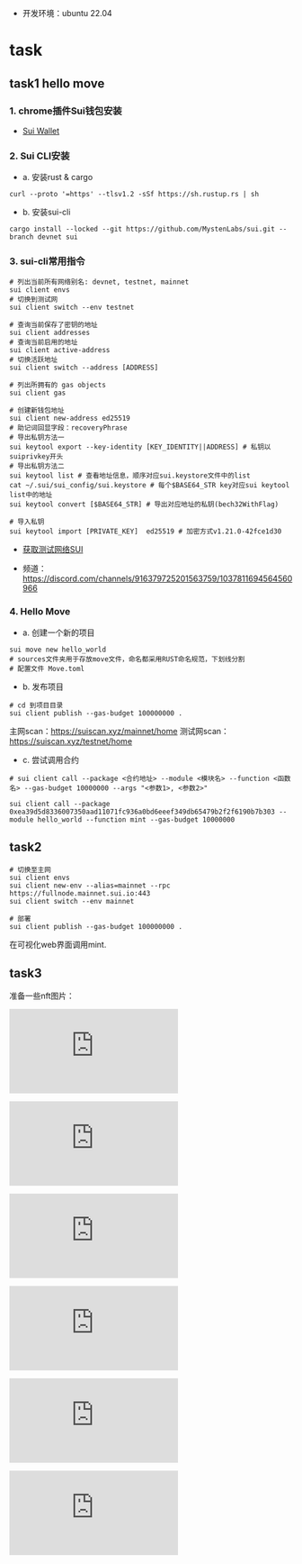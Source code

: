 - 开发环境：ubuntu 22.04

# task

## task1 hello move
### 1. chrome插件Sui钱包安装

- [Sui Wallet](https://chrome.google.com/webstore/detail/opcgpfmipidbgpenhmajoajpbobppdil)

### 2. Sui CLI安装

- a. 安装rust & cargo
```shell
curl --proto '=https' --tlsv1.2 -sSf https://sh.rustup.rs | sh
```
- b. 安装sui-cli
```shell
cargo install --locked --git https://github.com/MystenLabs/sui.git --branch devnet sui
```

### 3. sui-cli常用指令
```shell
# 列出当前所有网络别名: devnet, testnet, mainnet
sui client envs
# 切换到测试网
sui client switch --env testnet

# 查询当前保存了密钥的地址
sui client addresses
# 查询当前启用的地址
sui client active-address
# 切换活跃地址
sui client switch --address [ADDRESS]

# 列出所拥有的 gas objects
sui client gas

# 创建新钱包地址
sui client new-address ed25519
# 助记词回显字段：recoveryPhrase
# 导出私钥方法一
sui keytool export --key-identity [KEY_IDENTITY||ADDRESS] # 私钥以suiprivkey开头
# 导出私钥方法二
sui keytool list # 查看地址信息，顺序对应sui.keystore文件中的list
cat ~/.sui/sui_config/sui.keystore # 每个$BASE64_STR key对应sui keytool list中的地址
sui keytool convert [$BASE64_STR] # 导出对应地址的私钥(bech32WithFlag)

# 导入私钥
sui keytool import [PRIVATE_KEY]  ed25519 # 加密方式v1.21.0-42fce1d30
```

- [获取测试网络SUI](https://intro-zh.sui-book.com/unit-one/lessons/1_%E9%85%8D%E7%BD%AE%E7%8E%AF%E5%A2%83.html#%E8%8E%B7%E5%BE%97%E6%B5%8B%E8%AF%95%E7%BD%91-testnet-%E7%9A%84-sui-tokens)

- 频道：https://discord.com/channels/916379725201563759/1037811694564560966

### 4. Hello Move

- a. 创建一个新的项目
```shell
sui move new hello_world
# sources文件夹用于存放move文件，命名都采用RUST命名规范，下划线分割
# 配置文件 Move.toml
```

- b. 发布项目
```shell
# cd 到项目目录
sui client publish --gas-budget 100000000 .

```
主网scan：https://suiscan.xyz/mainnet/home
测试网scan：https://suiscan.xyz/testnet/home

- c. 尝试调用合约
```shell
# sui client call --package <合约地址> --module <模块名> --function <函数名> --gas-budget 10000000 --args "<参数1>, <参数2>"

sui client call --package 0xea39d5d8336007350aad11071fc936a0bd6eeef349db65479b2f2f6190b7b303 --module hello_world --function mint --gas-budget 10000000
```

## task2

```shell
# 切换至主网
sui client envs
sui client new-env --alias=mainnet --rpc https://fullnode.mainnet.sui.io:443
sui client switch --env mainnet
```

```shell
# 部署
sui client publish --gas-budget 100000000 .
```

在可视化web界面调用mint.

## task3

准备一些nft图片：

![175721_5](https://img.zhulijun.club/app/thumb.php?img=/i/2024/04/03/175721_5.png)

![175721_4](https://img.zhulijun.club/app/thumb.php?img=/i/2024/04/03/175721_4.png)

![175721_3](https://img.zhulijun.club/app/thumb.php?img=/i/2024/04/03/175721_3.png)

![175721_2](https://img.zhulijun.club/app/thumb.php?img=/i/2024/04/03/175721_2.png)

![175721_1](https://img.zhulijun.club/app/thumb.php?img=/i/2024/04/03/175721_1.png)

![175721](https://img.zhulijun.club/app/thumb.php?img=/i/2024/04/03/175721.png)

